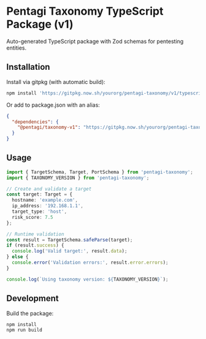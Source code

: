 # Pentagi Taxonomy TypeScript Package (v1)

Auto-generated TypeScript package with Zod schemas for pentesting entities.

## Installation

Install via gitpkg (with automatic build):

```bash
npm install 'https://gitpkg.now.sh/yourorg/pentagi-taxonomy/v1/typescript?main&scripts.postinstall=npm%20install%20--ignore-scripts%20%26%26%20npm%20run%20build'
```

Or add to package.json with an alias:

```json
{
  "dependencies": {
    "@pentagi/taxonomy-v1": "https://gitpkg.now.sh/yourorg/pentagi-taxonomy/v1/typescript?main&scripts.postinstall=npm%20install%20--ignore-scripts%20%26%26%20npm%20run%20build"
  }
}
```

## Usage

```typescript
import { TargetSchema, Target, PortSchema } from 'pentagi-taxonomy';
import { TAXONOMY_VERSION } from 'pentagi-taxonomy';

// Create and validate a target
const target: Target = {
  hostname: 'example.com',
  ip_address: '192.168.1.1',
  target_type: 'host',
  risk_score: 7.5
};

// Runtime validation
const result = TargetSchema.safeParse(target);
if (result.success) {
  console.log('Valid target:', result.data);
} else {
  console.error('Validation errors:', result.error.errors);
}

console.log(`Using taxonomy version: ${TAXONOMY_VERSION}`);
```

## Development

Build the package:

```bash
npm install
npm run build
```

